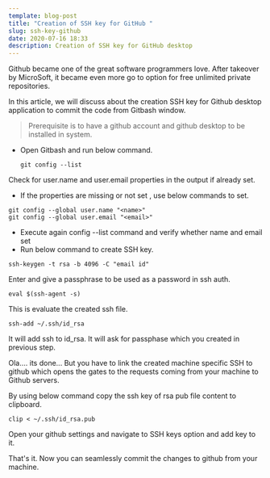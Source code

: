 ```yaml
---
template: blog-post
title: "Creation of SSH key for GitHub "
slug: ssh-key-github
date: 2020-07-16 18:33
description: Creation of SSH key for GitHub desktop
---
```

Github became one of the great software programmers love. After takeover by MicroSoft, it became even more go to option for free unlimited private repositories.

In this article, we will discuss about the creation SSH key for Github desktop application to commit the code from Gitbash window.

> Prerequisite is to have a github account and github desktop to be installed in system.

 - Open Gitbash and run below command.
	 ```
	 git config --list
	 ```

Check for user.name and user.email properties in the output if already set. 

 -  If the properties are missing or not set , use below commands to set.
 ```
git config --global user.name "<name>"
git config --global user.email "<email>"
 ```
 - Execute  again config --list command and verify whether name and email set
 - Run below command to create SSH key.
 ```
 ssh-keygen -t rsa -b 4096 -C "email id"
 ```
Enter and give a passphrase to be used as a password in ssh auth.
```
eval $(ssh-agent -s)
```
This is evaluate the created ssh file.
```
ssh-add ~/.ssh/id_rsa
```
It will add ssh to id_rsa. It will ask for passphase which you created in previous step.

Ola.... its done... But you have to link the created machine specific SSH to github which opens the gates to the requests coming from your machine to Github servers.

By using below command copy the ssh key of rsa pub file content to clipboard.
```
clip < ~/.ssh/id_rsa.pub
```
Open your github settings and navigate to SSH keys option and add key to it.

That's it. Now you can seamlessly commit the changes to github from your machine.

